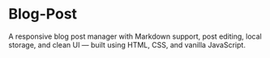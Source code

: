 # Blog-Post
A responsive blog post manager with Markdown support, post editing, local storage, and clean UI — built using HTML, CSS, and vanilla JavaScript.
